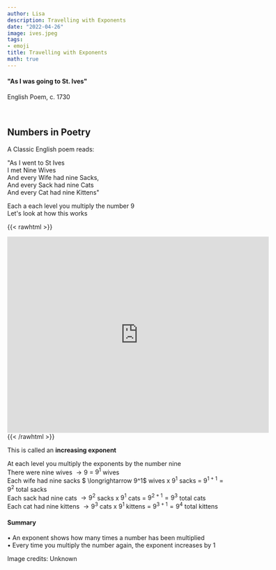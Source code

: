 ```yaml
---
author: Lisa
description: Travelling with Exponents
date: "2022-04-26"
image: ives.jpeg
tags:
- emoji
title: Travelling with Exponents
math: true
---
```


#### "As I was going to St. Ives"
English Poem, c. 1730
&nbsp;

&nbsp;

## Numbers in Poetry 

A Classic English poem reads:

"As I went to St Ives  
I met Nine Wives  
And every Wife had nine Sacks,  
And every Sack had nine Cats  
And every Cat had nine Kittens"  

Each a each level you multiply the number 9   
Let's look at how this works  

{{< rawhtml >}}
  <div class="center">
  <div
style="
    width: 100%;
    height: 3.5rem;
    z-index:2;
    background: var(--bg);
    color: var(--bg);
    position: relative;"
></div>
<div style="margin-top:-3.5rem;z-index:1;position: relative;">
    <iframe 
        src="https://editor.p5js.org/lisa-pinto/full/FteFLPTUg"
        style="border:none; height:450px; width:600px;" >
</iframe>
</div>
</div>
{{< /rawhtml >}}

This is called an **increasing exponent**  

At each level you multiply the exponents by the number nine  
There were nine wives     $\longrightarrow  9$                 = $9^1$ wives   
Each wife had nine sacks $ \longrightarrow  9^1$ wives x $9^1$ sacks = $9^{1+1} = 9^2$ total sacks  
Each sack had nine cats   $\longrightarrow  9^2$ sacks x $9^1$ cats = $9^{2+1} = 9^3$ total cats  
Each cat had nine kittens $\longrightarrow  9^3$ cats x $9^1$  kittens = $9^{3+1} = 9^4$ total kittens  

#### Summary  
• An exponent shows how many times a number has been multiplied  
• Every time you multiply the number again, the exponent increases by 1  

Image credits: Unknown